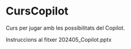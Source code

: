 # CursCopilot

Curs per jugar amb les possibilitats del Copilot. 

Instruccions al fitxer 202405_Copilot.pptx
